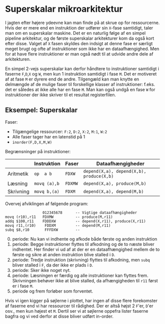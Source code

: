 # Superskalar mikroarkitektur

I jagten efter højere ydeevne kan man finde på at skrue op for ressourcerne.
Hvis der er mere end en instruktion der udfører sin `X`-fase samtidigt, taler
man om en superskalar maskine.
Det er en naturlig følge af en simpel pipeline arkitektur, og de første superskalar arkitekturer kom da også kort efter disse. Valget af `X` fasen skyldes den indsigt at denne fase er særligt meget brugt og ofte af instruktioner som ikke har en dataafhængighed. Men for at have flere instruktioner er man også nødt til at udvide andre dele af arkitekturen.

En simpel 2-vejs superskalar kan derfor håndtere to instruktioner samtidigt i
faserne `F`,`D`,`X` og `W`, men kun 1 instruktion samtidigt i fase `M`. Det er motiveret
af at fase `M` er dyrere end de andre. Tilgengæld kan man knytte en delmængde af de mulige faser
til forskellige klasser af instruktioner: f.eks. det er således at ikke alle har en fase `M`.
Man kan også undgå en fase `W` for instruktioner der ikke skriver til et resultat
registerfilen.

## Eksempel: Superskalar

Faser:

* Tilgængelige ressourcer: `F:2`, `D:2`, `X:2`, `M:1`, `W:2`
* Alle faser tager har en latenstid på 1
* `inorder(F,D,X,M,W)`


Begrænsninger på instruktioner:

|           | Instruktion  | Faser   | Dataafhængigheder                        |
|-----------|--------------|---------|------------------------------------------|
| Aritmetik | `op  a b`    | `FDXW`  | `depend(X,a), depend(X,b), produce(X,b)` |
| Læsning   | `movq (a),b` | `FDXMW` | `depend(X,a), produce(M,b)`              |
| Skrivning | `movq b,(a)` | `FDXM`  | `depend(X,a), depend(M,b)`               |

Overvej afviklingen af følgende program:

~~~
                 012345678      -- Vigtige dataafhængigheder
movq (r10),r11   FDXMW          -- produce(M,r11)
addq $100,r11    FDDDXW         -- depend(X,r11), produce(X,r11)
movq r11,(r10)    FDDXM         -- depend(M,r11)
subq $8,r10       FFFDXW        --
~~~

0. periode: Nu kan vi indhente og afkode både første og anden instruktion
1. periode: Begge instruktioner flyttes til afkodning og de to næste bliver indhentet. Her finder vi ud af at der er en dataafhængighed mellem de to første og sikre at anden instruktion blive stalled i `D`.
2. periode: Tredje instruktion (skrivning) flyttes til afkodning, men `subq` bliver stalled i `F`, da der ikke er plads i `D`.
3. periode: Sker ikke noget nyt.
4. periode: Læsningen er færdig og alle instruktioner kan flyttes frem. Skrivningen behøver ikke at blive stalled, da afhængigheden til `r11` først er i fase `M`.
5. periode og frem forløber som forventet.

Hvis vi igen kigger på søjlerne i plottet, har ingen af disse flere forekomster af faserne end vi har ressourcer  til rådighed. Der er altså højst 2 `F`'er, `D`'er osv., men kun højest et `M`. Dertil ser vi at søjlerne oppefra lister faserne bagfra og vi ved derfor at disse bliver udført in-order.



&nbsp;